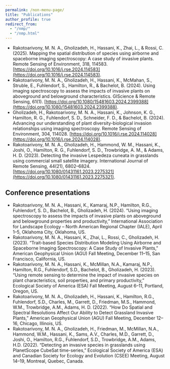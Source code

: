```yaml
---
permalink: /non-menu-page/
title: "Publications"
author_profile: true
redirect_from: 
  - "/nmp/"
  - "/nmp.html"
---
```

- Rakotoarivony, M. N. A., Gholizadeh, H., Hassani, K., Zhai, L., & Rossi, C. (2025). Mapping the spatial distribution of species using airborne and spaceborne imaging spectroscopy: A case study of invasive plants. Remote Sensing of Environment, 318, 114583. [https://doi.org/10.1016/j.rse.2024.114583](https://doi.org/10.1016/j.rse.2024.114583).
- Rakotoarivony, M. N. A., Gholizadeh, H., Hassani, K., McMahan, S., Struble, E., Fuhlendorf, S., Hamilton, R., & Bachelot, B. (2024). Using imaging spectroscopy to assess the impacts of invasive plants on aboveground and belowground characteristics. GIScience & Remote Sensing, 61(1). [https://doi.org/10.1080/15481603.2024.2399388](https://doi.org/10.1080/15481603.2024.2399388).
- Gholizadeh, H., Rakotoarivony, M. N. A., Hassani, K., Johnson, K. G., Hamilton, R. G., Fuhlendorf, S. D., Schneider, F. D., & Bachelot, B. (2024). Advancing our understanding of plant diversity-biological invasion relationships using imaging spectroscopy. Remote Sensing of Environment, 304, 114028. [https://doi.org/10.1016/j.rse.2024.114028](https://doi.org/10.1016/j.rse.2024.114028).
- Rakotoarivony, M. N. A., Gholizadeh, H., Hammond, W. M., Hassani, K., Joshi, O., Hamilton, R. G., Fuhlendorf, S. D., Trowbridge, A. M., & Adams, H. D. (2023). Detecting the invasive Lespedeza cuneata in grasslands using commercial small satellite imagery. International Journal of Remote Sensing, 44(21), 6802–6824. [https://doi.org/10.1080/01431161.2023.2275321](https://doi.org/10.1080/01431161.2023.2275321).

## Conference presentations
- Rakotoarivony, M. N. A., Hassani, K., Kamaraj, N.P., Hamilton, R.G., Fuhlendorf, S. D., Bachelot, B., Gholizadeh, H. (2024). “Using imaging spectroscopy to assess the impacts of invasive plants on aboveground and belowground properties and productivity,”  International Association for Landscape Ecology – North American Regional Chapter (IALE), April 1–5, Oklahoma City, Oklahoma, US.
- Rakotoarivony, M. N. A., Hassani, K., Zhai, L., Rossi, C., Gholizadeh, H. (2023). “Trait-based Species Distribution Modeling Using Airborne and Spaceborne Imaging Spectroscopy: A Case Study of Invasive Plants,” American Geophysical Union (AGU) Fall Meeting, December 11–15, San Francisco, California, US.
- Rakotoarivony, M. N. A., Hassani, K., McMillan, N.A., Kamaraj, N.P., Hamilton, R.G., Fuhlendorf, S.D., Bachelot, B., Gholizadeh, H. (2023). “Using remote sensing to determine the impact of invasive species on plant characteristics, soil properties, and primary productivity,” Ecological Society of America (ESA) Fall Meeting, August 6–11, Portland, Oregon, US.
- Rakotoarivony, M. N. A., Gholizadeh, H., Hassani, K., Hamilton, R.G., Fuhlendorf, S.D., Charles, M., Garrett, D., Friedman, M.S., Hammond, W.M., Trowbridge, A.M., Adams, H. D. (2022). “How Do Spatial and Spectral Resolutions Affect Our Ability to Detect Grassland Invasive Plants,” American Geophysical Union (AGU) Fall Meeting, December 12–16, Chicago, Illinois, US.
- Rakotoarivony, M. N. A., Gholizadeh, H., Friedman, M., McMillan, N.A., Hammond, W.M., Hassani, K., Sams, A.V., Charles, M.D., Garrett, D., Joshi, O., Hamilton, R.G., Fuhlendorf, S.D., Trowbridge, A.M., Adams, H.D. (2022). “Detecting an invasive species in grasslands using PlanetScope CubeSat time-series,” Ecological Society of America (ESA) and Canadian Society for Ecology and Evolution (CSEE) Meeting, August 14–19, Montreal, Quebec, Canada.


